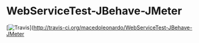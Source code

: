 # WebServiceTest-JBehave-JMeter

[![Travis](https://secure.travis-ci.org/macedoleonardo/WebServiceTest-JBehave-JMeter.png)](http://travis-ci.org/macedoleonardo/WebServiceTest-JBehave-JMeter
